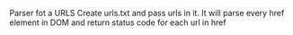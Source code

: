 Parser fot a URLS
Create urls.txt and pass urls in it. It will parse every href element in DOM and return status code for each url in href
